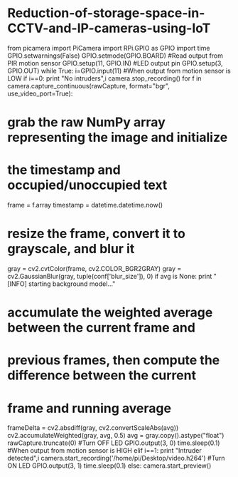 # Reduction-of-storage-space-in-CCTV-and-IP-cameras-using-IoT

from picamera import PiCamera
import RPi.GPIO as GPIO
import time
GPIO.setwarnings(False)
GPIO.setmode(GPIO.BOARD)
#Read output from PIR motion sensor
GPIO.setup(11, GPIO.IN)
#LED output pin 
GPIO.setup(3, GPIO.OUT) 
while True:
i=GPIO.input(11)
#When output from motion sensor is LOW
if i==0: 
print "No intruders",i
camera.stop_recording()
for f in camera.capture_continuous(rawCapture, format="bgr", 
use_video_port=True):
# grab the raw NumPy array representing the image and initialize
# the timestamp and occupied/unoccupied text
frame = f.array
timestamp = datetime.datetime.now()
# resize the frame, convert it to grayscale, and blur it
gray = cv2.cvtColor(frame, cv2.COLOR_BGR2GRAY)
gray = cv2.GaussianBlur(gray, tuple(conf['blur_size']), 0)
if avg is None:
print "[INFO] starting background model..."
# accumulate the weighted average between the current frame and
# previous frames, then compute the difference between the current
# frame and running average
frameDelta = cv2.absdiff(gray, cv2.convertScaleAbs(avg))
cv2.accumulateWeighted(gray, avg, 0.5)
avg = gray.copy().astype("float")
rawCapture.truncate(0)
#Turn OFF LED
GPIO.output(3, 0) 
time.sleep(0.1)
#When output from motion sensor is HIGH
elif i==1: 
print "Intruder detected",i
camera.start_recording('/home/pi/Desktop/video.h264')
#Turn ON LED
GPIO.output(3, 1) 
time.sleep(0.1)
else:
camera.start_preview()
